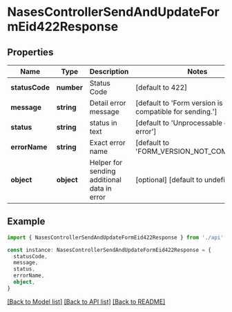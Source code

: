 # NasesControllerSendAndUpdateFormEid422Response

## Properties

| Name           | Type       | Description                                 | Notes                                                      |
| -------------- | ---------- | ------------------------------------------- | ---------------------------------------------------------- |
| **statusCode** | **number** | Status Code                                 | [default to 422]                                           |
| **message**    | **string** | Detail error message                        | [default to 'Form version is not compatible for sending.'] |
| **status**     | **string** | status in text                              | [default to 'Unprocessable entity error']                  |
| **errorName**  | **string** | Exact error name                            | [default to 'FORM_VERSION_NOT_COMPATIBLE']                 |
| **object**     | **object** | Helper for sending additional data in error | [optional] [default to undefined]                          |

## Example

```typescript
import { NasesControllerSendAndUpdateFormEid422Response } from './api'

const instance: NasesControllerSendAndUpdateFormEid422Response = {
  statusCode,
  message,
  status,
  errorName,
  object,
}
```

[[Back to Model list]](../README.md#documentation-for-models) [[Back to API list]](../README.md#documentation-for-api-endpoints) [[Back to README]](../README.md)
